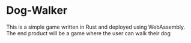 # Dog-Walker
This is a simple game written in Rust and deployed using WebAssembly. The end product will be a game where the user can walk their dog 

